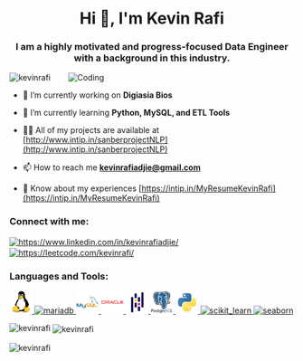 <h1 align="center">Hi 👋, I'm Kevin Rafi</h1>
<h3 align="center">I am a highly motivated and progress-focused Data Engineer with a background in this industry.</h3>
<img align="right" alt="Coding" width="400" src="https://media.tenor.com/YNqsJbmb_yMAAAAC/coding.gif"

<p align="left"> <img src="https://komarev.com/ghpvc/?username=kevinrafi&label=Profile%20views&color=0e75b6&style=flat" alt="kevinrafi" /> </p>

- 🔭 I’m currently working on **Digiasia Bios**

- 🌱 I’m currently learning **Python, MySQL, and ETL Tools**

- 👨‍💻 All of my projects are available at [http://www.intip.in/sanberprojectNLP](http://www.intip.in/sanberprojectNLP)

- 📫 How to reach me **kevinrafiadjie@gmail.com**

- 📄 Know about my experiences [https://intip.in/MyResumeKevinRafi](https://intip.in/MyResumeKevinRafi)

<h3 align="left">Connect with me:</h3>
<p align="left">
<a href="https://linkedin.com/in/https://www.linkedin.com/in/kevinrafiadjie/" target="blank"><img align="center" src="https://raw.githubusercontent.com/rahuldkjain/github-profile-readme-generator/master/src/images/icons/Social/linked-in-alt.svg" alt="https://www.linkedin.com/in/kevinrafiadjie/" height="30" width="40" /></a>
<a href="https://www.leetcode.com/https://leetcode.com/kevinrafi/" target="blank"><img align="center" src="https://raw.githubusercontent.com/rahuldkjain/github-profile-readme-generator/master/src/images/icons/Social/leet-code.svg" alt="https://leetcode.com/kevinrafi/" height="30" width="40" /></a>
</p>

<h3 align="left">Languages and Tools:</h3>
<p align="left"> <a href="https://www.linux.org/" target="_blank" rel="noreferrer"> <img src="https://raw.githubusercontent.com/devicons/devicon/master/icons/linux/linux-original.svg" alt="linux" width="40" height="40"/> </a> <a href="https://mariadb.org/" target="_blank" rel="noreferrer"> <img src="https://www.vectorlogo.zone/logos/mariadb/mariadb-icon.svg" alt="mariadb" width="40" height="40"/> </a> <a href="https://www.mysql.com/" target="_blank" rel="noreferrer"> <img src="https://raw.githubusercontent.com/devicons/devicon/master/icons/mysql/mysql-original-wordmark.svg" alt="mysql" width="40" height="40"/> </a> <a href="https://www.oracle.com/" target="_blank" rel="noreferrer"> <img src="https://raw.githubusercontent.com/devicons/devicon/master/icons/oracle/oracle-original.svg" alt="oracle" width="40" height="40"/> </a> <a href="https://pandas.pydata.org/" target="_blank" rel="noreferrer"> <img src="https://raw.githubusercontent.com/devicons/devicon/2ae2a900d2f041da66e950e4d48052658d850630/icons/pandas/pandas-original.svg" alt="pandas" width="40" height="40"/> </a> <a href="https://www.postgresql.org" target="_blank" rel="noreferrer"> <img src="https://raw.githubusercontent.com/devicons/devicon/master/icons/postgresql/postgresql-original-wordmark.svg" alt="postgresql" width="40" height="40"/> </a> <a href="https://www.python.org" target="_blank" rel="noreferrer"> <img src="https://raw.githubusercontent.com/devicons/devicon/master/icons/python/python-original.svg" alt="python" width="40" height="40"/> </a> <a href="https://scikit-learn.org/" target="_blank" rel="noreferrer"> <img src="https://upload.wikimedia.org/wikipedia/commons/0/05/Scikit_learn_logo_small.svg" alt="scikit_learn" width="40" height="40"/> </a> <a href="https://seaborn.pydata.org/" target="_blank" rel="noreferrer"> <img src="https://seaborn.pydata.org/_images/logo-mark-lightbg.svg" alt="seaborn" width="40" height="40"/> </a> </p>

<p><img align="left" src="https://github-readme-stats.vercel.app/api/top-langs?username=kevinrafi&show_icons=true&locale=en&layout=compact" alt="kevinrafi" /></p>

<p>&nbsp;<img align="center" src="https://github-readme-stats.vercel.app/api?username=kevinrafi&show_icons=true&locale=en" alt="kevinrafi" /></p>

<p><img align="center" src="https://github-readme-streak-stats.herokuapp.com/?user=kevinrafi&" alt="kevinrafi" /></p>
